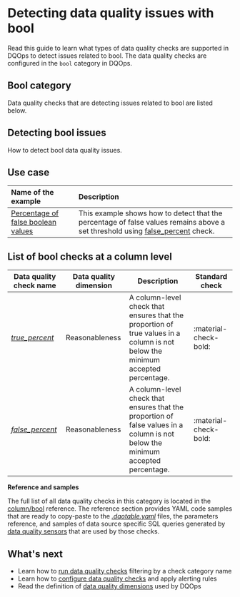 # Detecting data quality issues with bool
Read this guide to learn what types of data quality checks are supported in DQOps to detect issues related to bool.
The data quality checks are configured in the `bool` category in DQOps.

## Bool category
Data quality checks that are detecting issues related to bool are listed below.

## Detecting bool issues
How to detect bool data quality issues.

## Use case
| **Name of the example**                                                                            | **Description**                                                                                                                                                         |
|:---------------------------------------------------------------------------------------------------|:------------------------------------------------------------------------------------------------------------------------------------------------------------------------|
| [Percentage of false boolean values](../examples/data-reasonability/percentage-of-false-values.md) | This example shows how to detect that the percentage of false values remains above a set threshold using [false_percent](../checks/column/bool/false-percent.md) check. |

## List of bool checks at a column level
| Data quality check name | Data quality dimension | Description | Standard check |
|-------------------------|------------------------|-------------|-------|
|[*true_percent*](../checks/column/bool/true-percent.md)|Reasonableness|A column-level check that ensures that the proportion of true values in a column is not below the minimum accepted percentage.|:material-check-bold:|
|[*false_percent*](../checks/column/bool/false-percent.md)|Reasonableness|A column-level check that ensures that the proportion of false values in a column is not below the minimum accepted percentage.|:material-check-bold:|


**Reference and samples**

The full list of all data quality checks in this category is located in the [column/bool](../checks/column/bool/index.md) reference.
The reference section provides YAML code samples that are ready to copy-paste to the [*.dqotable.yaml*](../reference/yaml/TableYaml.md) files,
the parameters reference, and samples of data source specific SQL queries generated by [data quality sensors](../dqo-concepts/definition-of-data-quality-sensors.md)
that are used by those checks.

## What's next
- Learn how to [run data quality checks](../dqo-concepts/running-data-quality-checks.md#targeting-a-category-of-checks) filtering by a check category name
- Learn how to [configure data quality checks](../dqo-concepts/configuring-data-quality-checks-and-rules.md) and apply alerting rules
- Read the definition of [data quality dimensions](../dqo-concepts/data-quality-dimensions.md) used by DQOps
